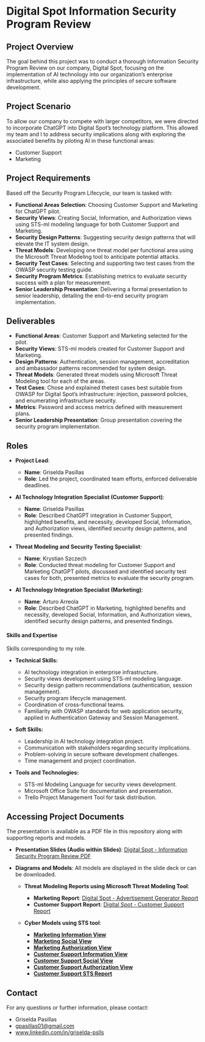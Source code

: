 
# Digital Spot Information Security Program Review

## Project Overview
The goal behind this project was to conduct a thorough Information Security Program Review on our company, Digital Spot, focusing on the implementation of AI technology into our organization’s enterprise infrastructure, while also applying the principles of secure software development. 
## Project Scenario
To allow our company to compete with larger competitors, we were directed to incorporate ChatGPT into Digital Spot’s technology platform. This allowed my team and I to address security implications along with exploring the associated benefits by piloting AI in these functional areas:
- Customer Support
- Marketing
  
## Project Requirements
Based off the Security Program Lifecycle, our team is tasked with:
- **Functional Areas Selection**: Choosing Customer Support and Marketing for ChatGPT pilot.
- **Security Views**: Creating Social, Information, and Authorization views using STS-ml modeling language for both Customer Support and Marketing.
- **Security Design Patterns**: Suggesting security design patterns that will elevate the IT system design.
- **Threat Models**: Developing one threat model per functional area using the Microsoft Threat Modeling tool to anticipate potential attacks.
- **Security Test Cases**: Selecting and supporting two test cases from the OWASP security testing guide. 
- **Security Program Metrics**: Establishing metrics to evaluate security success with a plan for measurement.
- **Senior Leadership Presentation**: Delivering a formal presentation to senior leadership, detailing the end-to-end security program implementation.

## Deliverables
- **Functional Areas**: Customer Support and Marketing selected for the pilot.
- **Security Views**: STS-ml models created for Customer Support and Marketing.
- **Design Patterns**: Authentication, session management, accreditation and ambassador patterns recommended for system design.
- **Threat Models**: Generated threat models using Microsoft Threat Modeling tool for each of the areas. 
- **Test Cases**: Chose and explained thetest cases best suitable from OWASP for Digital Spot’s infrastructure: injection, password policies, and enumerating infrastructure security. 
- **Metrics**: Password and access metrics defined with measurement plans.
- **Senior Leadership Presentation**: Group presentation covering the security program implementation.

## Roles
- **Project Lead**:
  - **Name**: Griselda Pasillas
  - **Role**: Led the project, coordinated team efforts, enforced deliverable deadlines.

- **AI Technology Integration Specialist (Customer Support)**:
  - **Name**: Griselda Pasillas
  - **Role**: Described ChatGPT integration in Customer Support, highlighted benefits, and necessity, developed Social, Information, and Authorization views, identified security design patterns, and presented findings.

- **Threat Modeling and Security Testing Specialist**:
  - **Name**:  Krystian Szczech 
  - **Role**: Conducted threat modeling for Customer Support and Marketing ChatGPT pilots, discussed and identified security test cases for both, presented metrics to evaluate the security program.
  
- **AI Technology Integration Specialist (Marketing)**:
  - **Name**: Arturo Arreola
  - **Role**: Described ChatGPT in Marketing, highlighted benefits and necessity, developed Social, Information, and Authorization views, identified security design patterns, and presented findings.

#### Skills and Expertise
Skills corresponding to my role. 
  - **Technical Skills:**
    - AI technology integration in enterprise infrastructure.
    - Security views development using STS-ml modeling language.
    - Security design pattern recommendations (authentication, session management).
    - Security program lifecycle management.
    - Coordination of cross-functional teams.
    - Familiarity with OWASP standards for web application security, applied in Authentication Gateway and Session Management.
      
  - **Soft Skills:**
    - Leadership in AI technology integration project.
    - Communication with stakeholders regarding security implications.
    - Problem-solving in secure software development challenges.
    - Time management and project coordination.

  - **Tools and Technologies:**
    - STS-ml Modeling Language for security views development.
    - Microsoft Office Suite for documentation and presentation.
    - Trello Project Management Tool for task distribution.

## Accessing Project Documents
The presentation is available as a PDF file in this repository along with supporting reports and models. 
- **Presentation Slides (Audio within Slides)**: [Digital Spot - Information Security Program Review PDF](https://github.com/gpasillas01/CyberSec-Projects-/raw/main/Digital%20Spot-%20Information%20Security%20Program%20%20Review/Digital%20Spot%20Information%20Security%20Program%20Review%20PDF)

- **Diagrams and Models**: All models are displayed in the slide deck or can be downloaded.
  - **Threat Modeling Reports using Microsoft Threat Modeling Tool**:  
    - **Marketing Report**: [Digital Spot - Advertisement Generator Report](https://github.com/gpasillas01/CyberSec-Projects-/raw/main/Digital%20Spot-%20Information%20Security%20Program%20%20Review/Threat%20Modeling%20Reports/Advertisement%20Generator%20Report)
    - **Customer Support Report**: [Digital Spot - Customer Support Report](https://github.com/gpasillas01/CyberSec-Projects-/raw/main/Digital%20Spot-%20Information%20Security%20Program%20%20Review/Threat%20Modeling%20Reports/Customer%20Support%20Report)
      
   - **Cyber Models using STS tool**:
     - [**Marketing Information View**](https://github.com/gpasillas01/CyberSec-Projects-/raw/main/Digital%20Spot-%20Information%20Security%20Program%20%20Review/Cyber%20Models/Functional%20Area%20Marketing/Ad%20-Information%20View)
     - [**Marketing Social View**](https://github.com/gpasillas01/CyberSec-Projects-/raw/main/Digital%20Spot-%20Information%20Security%20Program%20%20Review/Cyber%20Models/Functional%20Area%20Marketing/Ad%20-Social%20View)
     - [**Marketing Authorization View**](https://github.com/gpasillas01/CyberSec-Projects-/raw/main/Digital%20Spot-%20Information%20Security%20Program%20%20Review/Cyber%20Models/Functional%20Area%20Marketing/Ad-Authorization%20View)
     - [**Customer Support Information View**](https://github.com/gpasillas01/CyberSec-Projects-/raw/main/Digital%20Spot-%20Information%20Security%20Program%20%20Review/Cyber%20Models/Functional%20Area%20Customer%20Support/Pasillas-Information%20View%20ChatBox)
     - [**Customer Support Social View**](https://github.com/gpasillas01/CyberSec-Projects-/raw/main/Digital%20Spot-%20Information%20Security%20Program%20%20Review/Cyber%20Models/Functional%20Area%20Customer%20Support/Pasillas-Social%20View%20ChatBox)
     - [**Customer Support Authorization View**](https://github.com/gpasillas01/CyberSec-Projects-/raw/main/Digital%20Spot-%20Information%20Security%20Program%20%20Review/Cyber%20Models/Functional%20Area%20Customer%20Support/Pasillas-Authorization%20View%20for%20ChatBox)
     -  [**Customer Support STS Report**](https://github.com/gpasillas01/CyberSec-Projects-/raw/main/Digital%20Spot-%20Information%20Security%20Program%20%20Review/Cyber%20Models/Functional%20Area%20Customer%20Support/Customer%20Support%20STS%20Report)
       
## Contact 
For any questions or further information, please contact: 
- Griselda Pasillas
- gpasillas01@gmail.com
- www.linkedin.com/in/griselda-pslls
